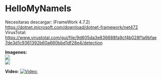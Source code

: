 # HelloMyNameIs

Necesitaras descargar: (FrameWork 4.7.2)
<a href="https://dotnet.microsoft.com/download/dotnet-framework/net472">https://dotnet.microsoft.com/download/dotnet-framework/net472</a>
<br>
VirusTotal: <a href="https://www.virustotal.com/gui/file/9d605da3e836688fa9cf4b028f1a9bfae7de3d1c9361392b60a660bbd1df28e4/detection">https://www.virustotal.com/gui/file/9d605da3e836688fa9cf4b028f1a9bfae7de3d1c9361392b60a660bbd1df28e4/detection</a>
<br>

<b>Imagenes:</b>
<br>
<img src="https://i.imgur.com/gMputQc.png">
<BR>
  <img src="https://i.imgur.com/Y3sCZYn.png">

<b>Video:</b>
[![Video: ](https://img.youtube.com/vi/l1H68Au4LYI/0.jpg)](https://www.youtube.com/watch?v=l1H68Au4LYI)
